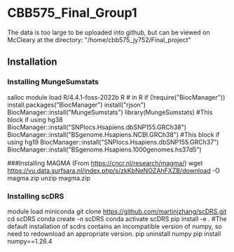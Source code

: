 # CBB575_Final_Group1

The data is too large to be uploaded into github, but can be viewed on McCleary at the directory: "/home/cbb575_jy752/Final_project"

## Installation

### Installing MungeSumstats

salloc
module load R/4.4.1-foss-2022b
R
\# in R
if (!require("BiocManager")) install.packages("BiocManager")
install("rjson")
BiocManager::install("MungeSumstats")
library(MungeSumstats)
#This block if using hg38
BiocManager::install("SNPlocs.Hsapiens.dbSNP155.GRCh38")
BiocManager::install("BSgenome.Hsapiens.NCBI.GRCh38")
#This block if using hg19
BiocManager::install("SNPlocs.Hsapiens.dbSNP155.GRCh37")
BiocManager::install("BSgenome.Hsapiens.1000genomes.hs37d5")

###Installing MAGMA (From https://cncr.nl/research/magma/)
wget https://vu.data.surfsara.nl/index.php/s/zkKbNeNOZAhFXZB/download -O magma.zip
unzip magma.zip


### Installing scDRS 
module load miniconda
git clone https://github.com/martinjzhang/scDRS.git
cd scDRS
conda create -n scDRS
conda activate scDRS
pip install -e .
#The default installation of scdrs contains an incompatible version of numpy, so need to redownload an appropriate version.
pip uninstall numpy
pip install numpy==1.26.4

